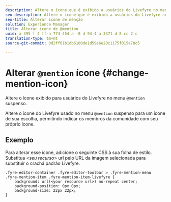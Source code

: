 ```yaml
---
description: Altere o ícone que é exibido a usuários do Livefyre no menu suspenso @mention.
seo-description: Altere o ícone que é exibido a usuários do Livefyre no menu suspenso @menção.
seo-title: Alterar ícone de menção
solution: Experience Manager
title: Alterar ícone de @mention
uuid: a 395 f 4 ff-a 774-454 a -8 d 94-4 a 3371 d 8 cc 2 c
translation-type: tm+mt
source-git-commit: 0d2ff61b1db6100de1d59e6e20c1175f015a78c5

---
```



# Alterar `@mention` ícone {#change-mention-icon}

Altere o ícone exibido para usuários do Livefyre no menu `@mention` suspenso.

Altere o ícone do Livefyre usado no menu `@mention` suspenso para um ícone de sua escolha, permitindo indicar os membros da comunidade com seu próprio ícone.

## Exemplo

Para alterar esse ícone, adicione o seguinte CSS à sua folha de estilo. Substitua &lt;*seu recurso*&gt; url pelo URL da imagem selecionada para substituir o crachá padrão Livefyre.

```
.fyre-editor-container .fyre-editor-toolbar > .fyre-mention-menu .fyre-mention-item .fyre-mention-item-livefyre { 
    background: url(<your resource url>) no-repeat center; 
    background-position: 0px 0px; 
    background-size: 22px 22px; 
}
```
